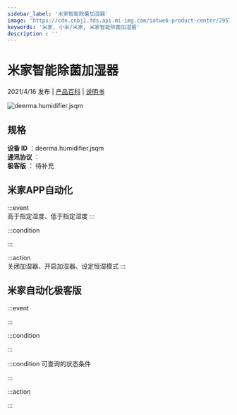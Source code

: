```yaml
---
sidebar_label: '米家智能除菌加湿器'
image: 'https://cdn.cnbj1.fds.api.mi-img.com/iotweb-product-center/29574dd5fa0fb35f4f2865647b315ea5_2991-1.png?GalaxyAccessKeyId=AKVGLQWBOVIRQ3XLEW&Expires=9223372036854775807&Signature=zSm9I1s/4fX1X6SltCMo10y7t0c='
keywords: '米家, 小米/米家, 米家智能除菌加湿器'
description : ''
---
```

# 米家智能除菌加湿器

2021/4/16 发布 | [产品百科](https://home.mi.com/webapp/content/baike/product/index.html?model=deerma.humidifier.jsqm/) | [说明书](https://home.mi.com/views/introduction.html?model=deerma.humidifier.jsqm&region=cn)

![deerma.humidifier.jsqm](https://cdn.cnbj1.fds.api.mi-img.com/iotweb-product-center/29574dd5fa0fb35f4f2865647b315ea5_2991-1.png?GalaxyAccessKeyId=AKVGLQWBOVIRQ3XLEW&Expires=9223372036854775807&Signature=zSm9I1s/4fX1X6SltCMo10y7t0c=)

## 规格  
> 
**设备 ID** ：deerma.humidifier.jsqm  
**通讯协议** ：  
**极客版**  ： 待补充 


## 米家APP自动化  

:::event  
高于指定湿度、低于指定湿度
:::

:::condition  

:::

:::action   
关闭加湿器、开启加湿器、设定恒湿模式
:::

## 米家自动化极客版  

:::event  

:::

:::condition  

:::

:::condition 可查询的状态条件  

:::

:::action  

:::

        
